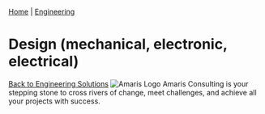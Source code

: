 [Home](https://amaris.com) | [Engineering](https://amaris.com/business-line/engineering/)
# Design (mechanical, electronic, electrical)
[Back to Engineering Solutions](https://amaris.com/business-line/engineering/)
![Amaris Logo](https://amaris.com/wp-content/themes/amaris/dist/images/amaris-logo-pink.svg)
Amaris Consulting is your stepping stone to cross rivers of change, meet challenges, and achieve all your projects with success.
